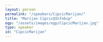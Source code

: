 ```yaml
---
layout: person
permalink: "/speakers/CipcicMarijan/"
title: "Marijan Cipcic@Infobip"
ogp: "/assets/images/ogp/CipcicMarijan.jpg"
type: speaker
id: "CipcicMarijan"
---
```

